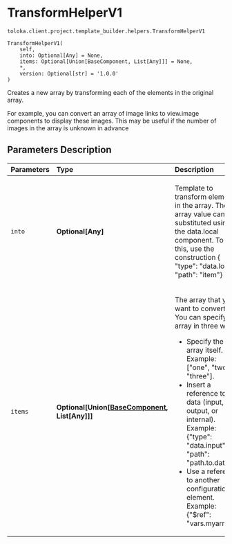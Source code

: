 # TransformHelperV1
`toloka.client.project.template_builder.helpers.TransformHelperV1`

```
TransformHelperV1(
    self,
    into: Optional[Any] = None,
    items: Optional[Union[BaseComponent, List[Any]]] = None,
    *,
    version: Optional[str] = '1.0.0'
)
```

Creates a new array by transforming each of the elements in the original array.


For example, you can convert an array of image links to view.image components to display these images. This may be
useful if the number of images in the array is unknown in advance

## Parameters Description

| Parameters | Type | Description |
| :----------| :----| :-----------|
`into`|**Optional\[Any\]**|<p>Template to transform elements in the array. The array value can be substituted using the data.local component. To do this, use the construction { &quot;type&quot;: &quot;data.local&quot;, &quot;path&quot;: &quot;item&quot;}</p>
`items`|**Optional\[Union\[[BaseComponent](toloka.client.project.template_builder.base.BaseComponent.md), List\[Any\]\]\]**|<p>The array that you want to convert. You can specify an array in three ways:<ul><li>Specify the array itself. Example: [&quot;one&quot;, &quot;two&quot;, &quot;three&quot;].</li><li>Insert a reference to data (input, output, or internal). Example: {&quot;type&quot;: &quot;data.input&quot;,     &quot;path&quot;: &quot;path.to.data&quot;}.</li><li>Use a reference to another configuration element. Example: {&quot;$ref&quot;: &quot;vars.myarray&quot;}.</li></ul></p>
